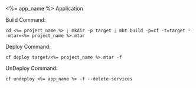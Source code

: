 <%= app_name %> Application

Build Command:
```
cd <%= project_name %> ; mkdir -p target ; mbt build -p=cf -t=target --mtar=<%= project_name %>.mtar
```

Deploy Command:
```
cf deploy target/<%= project_name %>.mtar -f
```

UnDeploy Command:
```
cf undeploy <%= app_name %> -f --delete-services
```
